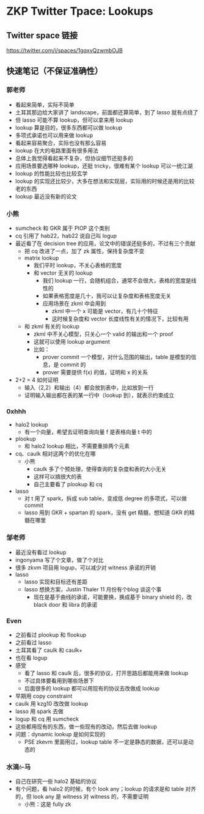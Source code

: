 # ZKP Twitter Tpace: Lookups
## Twitter space 链接
https://twitter.com/i/spaces/1gqxvQzwmbOJB

## 快速笔记（不保证准确性）
### 郭老师
- 看起来简单，实际不简单
- 土耳其那边给大家讲了 landscape，前面都还算简单，到了 lasso 就有点绕了
- 但 lasso 可能不算 lookup，但可以拿来用 lookup
- lookup 算是目的，很多东西都可以做 lookup
- 多项式承诺也可以用来做 lookup
- 看起来容易聚合，实际也没有那么容易
- lookup 在大的电路里面有很多用法
- 总体上我觉得看起来不复杂，但协议细节还挺多的
- 应用场景要选哪种 lookup，还挺 tricky，很难有某个 lookup 可以一统江湖
- lookup 的性能比较也比较玄学
- lookup 的实现还比较少，大多在想法和实现层，实际用的时候还是用的比较老的东西
- lookup 最近没有新的论文

### 小熊
- sumcheck 和 GKR 属于 PIOP 这个类别
- cq 引用了 hab22，hab22 说自己叫 logup
- 最近看了在 decision tree 的应用，论文中的错误还挺多的，不过有三个贡献
	- 把 cq 改进了一点，加了 zk 属性，保持复杂度不变
	- matrix lookup
		- 我们平时 lookup，不关心表格的宽度
		- 和 vector 无关的 lookup
			- 我们 lookup 一行，会随机组合，通常不会很大，表格的宽度是线性的
			- 如果表格宽度是几十，我可以让复杂度和表格宽度无关
			- 应用场景在 zkml 中会用到
				- zkml 中一个 x 可能是 vector，有几十个特征
				- 这时候复杂度和 vector 长度线性有关的情况下，比较有用
	- 和 zkml 有关的 lookup
		- zkml 中不关心模型，只关心一个 valid 的输出和一个 proof
		- 这就可以使用 lookup argument
		- 比如：
			- prover commit 一个模型，对什么范围的输出，table 是模型的信息，是 commit 的
			- prover 需要提供 f(x) 的值，证明和 x 的关系
- 2+2 = 4 如何证明
	- 输入（2,2）和输出（4）都会放到表中，比如放到一行
	- 证明输入输出都在表的某一行中（lookup 到），就表示约束成立

### 0xhhh
- halo2 lookup
	- 有一个向量，希望去证明查询向量 f 是表格向量 t 中的
- plookup
	- 和 halo2 lookup 相比，不需要重排两个元素
- cq、caulk 相对这两个的优化在哪
	- 小熊
		- caulk 多了个预处理，使得查询的复杂度和表的大小无关
		- 这样可以搞很大的表
		- 自己主要看了 plookup 和 cq
- lasso
	- 对 t 用了 spark，拆成 sub table，变成低 degree 的多项式，可以做 commit
	- lasso 用到 GKR + spartan 的 spark，没有 get 精髓，想知道 GKR 的精髓在哪里

### 邹老师
- 最近没有看过 lookup
- ingonyama 写了个文章，做了个对比
- 很多 zkvm 项目用 logup，可以减少对 witness 承诺的开销
- lasso
	- lasso 实现和目标还有差距
	- lasso 想换方案，Justin Thaler 11 月份有个blog 谈这个事
		- 现在是基于曲线的承诺，可能要换，换成基于 binary shield 的，改 black door 和 libra 的承诺

### Even
- 之前看过 plookup 和 flookup
- 之前看过 lasso
- 土耳其看了 caulk 和 caulk+
- 也在看 logup
- 感受
	- 看了 lasso 和 caulk 后，很多的协议，打开思路后都能用来做 lookup
	- 不过具体要看用到哪些场景下
	- 后面很多的 lookup 都可以用现有的协议去改做成 lookup
- 早期用 copy constraint
- caulk 用 kzg10 改改做 lookup
- lasso 用 spark 去做
- logup 和 cq 用 sumcheck
- 这些都用现有的东西，做一些现有的改动，然后去做 lookup
- 问题：dynamic lookup 是如何实现的
	- PSE zkevm 里面用过，lookup table 不一定是静态的数据，还可以是动态的

### 水滴💧-马
- 自己在研究一些 halo2 基础的协议
- 有个问题，看 halo2 的时候，有个 look any；lookup 的请求是和 table 对齐的，但 look any 是 witness 对 witness 的，不需要证明
	- 小熊：这是 fully zk
